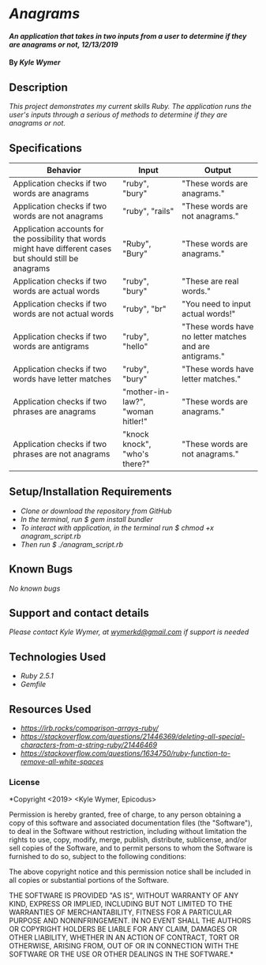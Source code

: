 # _Anagrams_

#### _An application that takes in two inputs from a user to determine if they are anagrams or not, 12/13/2019_

#### By _**Kyle Wymer**_

## Description

_This project demonstrates my current skills Ruby. The application runs the user's inputs through a serious of methods to determine if they are anagrams or not._


## Specifications

|  Behavior | Input  | Output  |
|---|---|---|
| Application checks if two words are anagrams | "ruby", "bury" | "These words are anagrams." |
| Application checks if two words are not anagrams | "ruby", "rails" | "These words are not anagrams." |
| Application accounts for the possibility that words might have different cases but should still be anagrams | "Ruby", "Bury" | "These words are anagrams." |
| Application checks if two words are actual words | "ruby", "bury" | "These are real words."|
| Application checks if two words are not actual words | "ruby", "br" | "You need to input actual words!" |
| Application checks if two words are antigrams | "ruby", "hello" | "These words have no letter matches and are antigrams."|
| Application checks if two words have letter matches | "ruby", "bury" | "These words have letter matches." |
| Application checks if two phrases are anagrams| "mother-in-law?", "woman hitler!" | "These words are anagrams."|
| Application checks if two phrases are not anagrams | "knock knock", "who's there?" | "These words are not anagrams."|



## Setup/Installation Requirements

* _Clone or download the repository from GitHub_
* _In the terminal, run $ gem install bundler_
* _To interact with application, in the terminal run $ chmod +x anagram_script.rb_
* _Then run $ ./anagram_script.rb_

## Known Bugs

_No known bugs_

## Support and contact details

_Please contact Kyle Wymer, at wymerkd@gmail.com if support is needed_

## Technologies Used

* _Ruby 2.5.1_
* _Gemfile_

## Resources Used
* _https://irb.rocks/comparison-arrays-ruby/_
* _https://stackoverflow.com/questions/21446369/deleting-all-special-characters-from-a-string-ruby/21446469_
* _https://stackoverflow.com/questions/1634750/ruby-function-to-remove-all-white-spaces_

### License

*Copyright <2019> <Kyle Wymer, Epicodus>

Permission is hereby granted, free of charge, to any person obtaining a copy of this software and associated documentation files (the "Software"), to deal in the Software without restriction, including without limitation the rights to use, copy, modify, merge, publish, distribute, sublicense, and/or sell copies of the Software, and to permit persons to whom the Software is furnished to do so, subject to the following conditions:

The above copyright notice and this permission notice shall be included in all copies or substantial portions of the Software.

THE SOFTWARE IS PROVIDED "AS IS", WITHOUT WARRANTY OF ANY KIND, EXPRESS OR IMPLIED, INCLUDING BUT NOT LIMITED TO THE WARRANTIES OF MERCHANTABILITY, FITNESS FOR A PARTICULAR PURPOSE AND NONINFRINGEMENT. IN NO EVENT SHALL THE AUTHORS OR COPYRIGHT HOLDERS BE LIABLE FOR ANY CLAIM, DAMAGES OR OTHER LIABILITY, WHETHER IN AN ACTION OF CONTRACT, TORT OR OTHERWISE, ARISING FROM, OUT OF OR IN CONNECTION WITH THE SOFTWARE OR THE USE OR OTHER DEALINGS IN THE SOFTWARE.*
